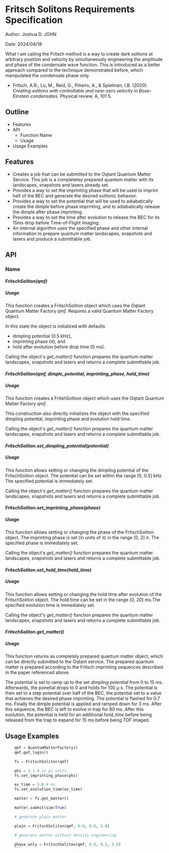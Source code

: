 # Fritsch Solitons Requirements Specification
Author: Joshua D. JOHN

Date: 2024/04/18

What I am calling the Fritsch method is a way to create dark solitons at arbitrary position and velocity by simultaneously engineering the amplitude and phase of the condensate wave function. This is introduced as a better approach compared to the technique demonstrated before, which manipulated the condensate phase only.

* Fritsch, A.R., Lu, M., Reid, G., Piñeiro, A., & Spielman, I.B. (2020). _Creating solitons with controllable and near-zero velocity in Bose-Einstein condensates._ Physical review. A, 101 5.


## Outline
* Features
* API
    * Function Name
    * Usage
* Usage Examples

## Features
* Creates a job that can be submitted to the Oqtant Quantum Matter Service. This job is a completeley prepared quantum matter with its landscapes, snapshots and lasers already set.
* Provides a way to set the imprinting phase that will be used to imprint half of the BEC and generate the desired solitonic behavior.
* Provides a way to set the potential that will be used to adiabatically create the dimple before phase imprinting, and to adiabatically release the dimple after phase imprinting. 
* Provides a way to set the time after evolution to release the BEC for its 15ms drop before Time-of-Flight imaging.
*  An internal algorithm uses the specified phase and other internal information to prepare quantum matter landscapes, snapshots and lasers and produce a submittable job.

## API
### Name
#### _FritschSoliton(qmf)_
##### Usage
This function creates a FritschSoliton object which uses the Oqtant Quantum Matter Factory _qmf_.
Requires a valid Quantum Matter Factory object. 

In this state the object is initialized with defaults
* dimpling potential (0.5 kHz),
* imprinting phase ($\pi$), and 
* hold after evolution before drop time (0 ms). 

Calling the object's _get_matter()_ function prepares the quantum matter landscapes, snapshots and lasers and returns a complete submittable job. 

#### _FritschSoliton(qmf, dimple_potential, imprinting_phase, hold_time)_
##### Usage
This function creates a FritshSolition object which uses the Oqtant Quantum Matter Factory _qmf_. 

This construction also directly initializes the object with the specified dimpling potential, imprinting phase and evolution hold time. 

Calling the object's _get_matter()_ function prepares the quantum matter landscapes, snapshots and lasers and returns a complete submittable job.

#### _FritschSoliton.set_dimpling_potential(potential)_
##### Usage
This function allows setting or changing the dimpling potential of the FritschSoliton object. The potential can be set within the range [0, 0.5] kHz. The specified potential is immediately set. 

Calling the object's _get_matter()_ function prepares the quantum matter landscapes, snapshots and lasers and returns a complete submittable job.

#### _FritschSoliton.set_imprinting_phase(phase)_
##### Usage
This function allows setting or changing the phase of the FritschSoliton object. The imprinting phase is set (in units of $\pi$) in the range [0, 2] $\pi$. The specified phase is immediately set. 

Calling the object's _get_matter()_ function prepares the quantum matter landscapes, snapshots and lasers and returns a complete submittable job.

#### _FritschSoliton.set_hold_time(hold_time)_
##### Usage
This function allows setting or changing the hold time after evolution of the FritschSoliton object. The hold time can be set in the range [0, 20] ms.The specified evolution time is immediately set. 

Calling the object's _get_matter()_ function prepares the quantum matter landscapes, snapshots and lasers and returns a complete submittable job.

#### _FritschSoliton.get_matter()_
##### Usage
This function  returns as completely prepared quantum matter object, which can be directly submitted to the Oqtant service. The prepared quantum matter is prepared according to the Fritsch imprinting sequences described in the paper referenced above. 

The potential is set to ramp up to the set _dimpling potential_ from 0 to 15 ms. Afterwards, the ponetial drops to 0 and holds for 100 $\mu$ s. The potential is then set to a step potential over half of the BEC, the potential set to a value that achieves the desired phase imprinting. The potential is flashed for 0.7 ms. Finally the dimple potential is applied and ramped down for 3 ms. After this sequence, the BEC is left to evolve in trap for 80 ms. After this evolution, the potential is held for an additional _hold_time_ before being released from the trap to expand for 15 ms before being TOF imaged. 

## Usage Examples
```python
    qmf = QuantumMatterFactory()
    qmf.get_login()

    fs = FritschSoliton(qmf)

    phi = 1.1 # in pi units
    fs.set_imprinting_phase(phi)

    ev_time = 5.0 # ms
    fs.set_evolution_time(ev_time)

    matter = fs.get_matter()

    matter.submit(sim=True)

    # generate plain matter

    plain = FritschSoliton(qmf, 0.0, 0.0, 5.0)

    # generate matter without density engineering

    phase_only = FritschSoliton(qmf, 0.0, 0.5, 5.0)
    ```